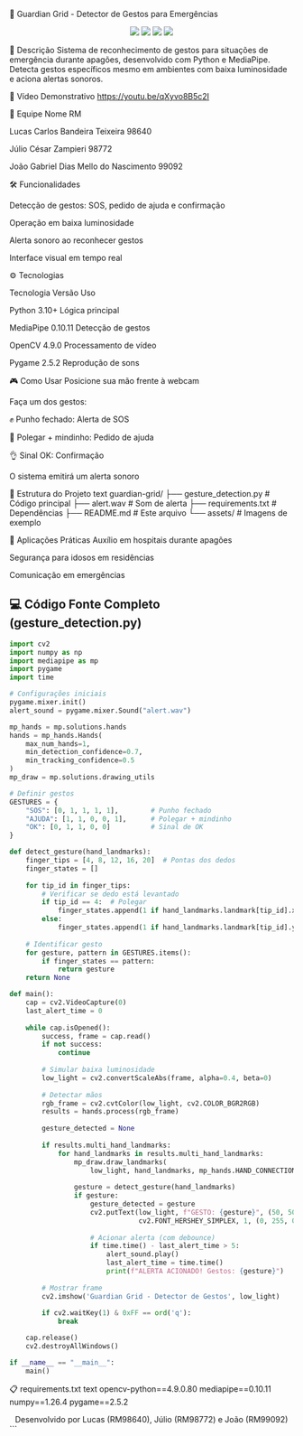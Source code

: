 🚨 Guardian Grid - Detector de Gestos para Emergências
<div align="center"> <img src="https://img.shields.io/badge/Python-3.10%2B-blue"> <img src="https://img.shields.io/badge/MediaPipe-0.10.11-orange"> <img src="https://img.shields.io/badge/OpenCV-4.9.0-green"> <a href="https://youtu.be/qXyvo8B5c2I"><img src="https://img.shields.io/badge/Video_Demo-YouTube-red"></a> </div>

📝 Descrição
Sistema de reconhecimento de gestos para situações de emergência durante apagões, desenvolvido com Python e MediaPipe. Detecta gestos específicos mesmo em ambientes com baixa luminosidade e aciona alertas sonoros.

🎥 Vídeo Demonstrativo
https://youtu.be/qXyvo8B5c2I

👥 Equipe
Nome	RM

Lucas Carlos Bandeira Teixeira	98640

Júlio César Zampieri	98772

João Gabriel Dias Mello do Nascimento	99092


🛠️ Funcionalidades

 Detecção de gestos: SOS, pedido de ajuda e confirmação

 Operação em baixa luminosidade

 Alerta sonoro ao reconhecer gestos

 Interface visual em tempo real
 

⚙️ Tecnologias

Tecnologia	Versão	Uso

Python	3.10+	Lógica principal

MediaPipe	0.10.11	Detecção de gestos

OpenCV	4.9.0	Processamento de vídeo

Pygame	2.5.2	Reprodução de sons


🎮 Como Usar
Posicione sua mão frente à webcam

Faça um dos gestos:

✊ Punho fechado: Alerta de SOS

🤘 Polegar + mindinho: Pedido de ajuda

👌 Sinal OK: Confirmação

O sistema emitirá um alerta sonoro


📂 Estrutura do Projeto
text
guardian-grid/
├── gesture_detection.py  # Código principal
├── alert.wav             # Som de alerta
├── requirements.txt      # Dependências
├── README.md             # Este arquivo
└── assets/               # Imagens de exemplo


📌 Aplicações Práticas
 Auxílio em hospitais durante apagões

 Segurança para idosos em residências

 Comunicação em emergências
 

## 💻 Código Fonte Completo (gesture_detection.py)

```python
import cv2
import numpy as np
import mediapipe as mp
import pygame
import time

# Configurações iniciais
pygame.mixer.init()
alert_sound = pygame.mixer.Sound("alert.wav")

mp_hands = mp.solutions.hands
hands = mp_hands.Hands(
    max_num_hands=1,
    min_detection_confidence=0.7,
    min_tracking_confidence=0.5
)
mp_draw = mp.solutions.drawing_utils

# Definir gestos
GESTURES = {
    "SOS": [0, 1, 1, 1, 1],        # Punho fechado
    "AJUDA": [1, 1, 0, 0, 1],      # Polegar + mindinho
    "OK": [0, 1, 1, 0, 0]          # Sinal de OK
}

def detect_gesture(hand_landmarks):
    finger_tips = [4, 8, 12, 16, 20]  # Pontas dos dedos
    finger_states = []
    
    for tip_id in finger_tips:
        # Verificar se dedo está levantado
        if tip_id == 4:  # Polegar
            finger_states.append(1 if hand_landmarks.landmark[tip_id].x < hand_landmarks.landmark[tip_id-1].x else 0)
        else:
            finger_states.append(1 if hand_landmarks.landmark[tip_id].y < hand_landmarks.landmark[tip_id-2].y else 0)
    
    # Identificar gesto
    for gesture, pattern in GESTURES.items():
        if finger_states == pattern:
            return gesture
    return None

def main():
    cap = cv2.VideoCapture(0)
    last_alert_time = 0
    
    while cap.isOpened():
        success, frame = cap.read()
        if not success:
            continue
        
        # Simular baixa luminosidade
        low_light = cv2.convertScaleAbs(frame, alpha=0.4, beta=0)
        
        # Detectar mãos
        rgb_frame = cv2.cvtColor(low_light, cv2.COLOR_BGR2RGB)
        results = hands.process(rgb_frame)
        
        gesture_detected = None
        
        if results.multi_hand_landmarks:
            for hand_landmarks in results.multi_hand_landmarks:
                mp_draw.draw_landmarks(
                    low_light, hand_landmarks, mp_hands.HAND_CONNECTIONS)
                
                gesture = detect_gesture(hand_landmarks)
                if gesture:
                    gesture_detected = gesture
                    cv2.putText(low_light, f"GESTO: {gesture}", (50, 50),
                                cv2.FONT_HERSHEY_SIMPLEX, 1, (0, 255, 0), 2)
                    
                    # Acionar alerta (com debounce)
                    if time.time() - last_alert_time > 5:
                        alert_sound.play()
                        last_alert_time = time.time()
                        print(f"ALERTA ACIONADO! Gestos: {gesture}")
        
        # Mostrar frame
        cv2.imshow('Guardian Grid - Detector de Gestos', low_light)
        
        if cv2.waitKey(1) & 0xFF == ord('q'):
            break

    cap.release()
    cv2.destroyAllWindows()

if __name__ == "__main__":
    main() 
```
📋 requirements.txt
text
opencv-python==4.9.0.80
mediapipe==0.10.11
numpy==1.26.4
pygame==2.5.2

<div align="center"> Desenvolvido por Lucas (RM98640), Júlio (RM98772) e João (RM99092) </div> ```

